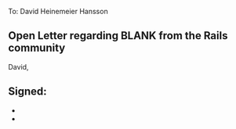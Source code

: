 To: David Heinemeier Hansson
## Open Letter regarding BLANK from the Rails community

David,



Signed:
-
-
-
